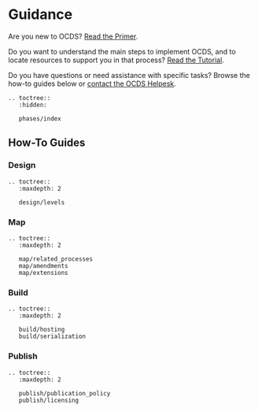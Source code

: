 # Guidance

Are you new to OCDS? [Read the Primer](../getting_started/index).

Do you want to understand the main steps to implement OCDS, and to locate resources to support you in that process? [Read the Tutorial](phases/index).

Do you have questions or need assistance with specific tasks? Browse the how-to guides below or [contact the OCDS Helpesk](../support/index).

```eval_rst
.. toctree::
   :hidden:

   phases/index
```

## How-To Guides

### Design

```eval_rst
.. toctree::
   :maxdepth: 2

   design/levels
```

### Map

```eval_rst
.. toctree::
   :maxdepth: 2

   map/related_processes
   map/amendments
   map/extensions
```

### Build

```eval_rst
.. toctree::
   :maxdepth: 2

   build/hosting
   build/serialization
```

### Publish

```eval_rst
.. toctree::
   :maxdepth: 2

   publish/publication_policy
   publish/licensing
```
